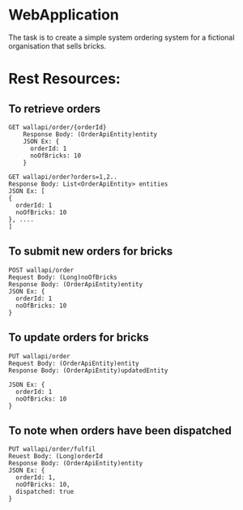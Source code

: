 # WebApplication
The task is to create a simple system ordering system for a fictional organisation that sells bricks.

# Rest Resources:

## To retrieve orders
    GET wallapi/order/{orderId}
        Response Body: (OrderApiEntity)entity 
        JSON Ex: {
          orderId: 1
          noOfBricks: 10
        }

    GET wallapi/order?orders=1,2..
    Response Body: List<OrderApiEntity> entities 
    JSON Ex: [
    {
      orderId: 1
      noOfBricks: 10
    }, .... 
    ]

## To submit new orders for bricks
    POST wallapi/order
    Request Body: (Long)noOfBricks
    Response Body: (OrderApiEntity)entity 
    JSON Ex: {
      orderId: 1
      noOfBricks: 10
    }

## To update orders for bricks
    PUT wallapi/order
    Request Body: (OrderApiEntity)entity 
    Response Body: (OrderApiEntity)updatedEntity 

    JSON Ex: {
      orderId: 1
      noOfBricks: 10
    }

## To note when orders have been dispatched
    PUT wallapi/order/fulfil
    Reuest Body: (Long)orderId
    Response Body: (OrderApiEntity)entity 
    JSON Ex: {
      orderId: 1,
      noOfBricks: 10,
      dispatched: true
    }
